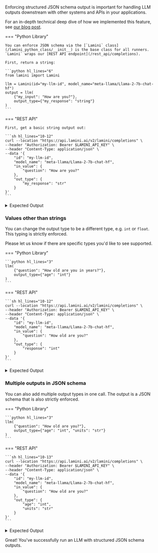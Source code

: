 
Enforcing structured JSON schema output is important for handling LLM outputs downstream with other systems and APIs in your applications.

For an in-depth technical deep dive of how we implemented this feature, see [our blog post](https://www.lamini.ai/blog/guarantee-valid-json-output-with-lamini).

=== "Python Library"

    You can enforce JSON schema via the [`Lamini` class](/lamini_python_class/__init__) is the base class for all runners. `Lamini` wraps our [REST API endpoint](/rest_api/completions).

    First, return a string:

    ```python hl_lines="6"
    from lamini import Lamini

    llm = Lamini(id="my-llm-id", model_name="meta-llama/Llama-2-7b-chat-hf")
    output = llm(
        {"my_input": "How are you?"},
        output_type={"my_response": "string"}
    )
    ```

=== "REST API"

    First, get a basic string output out:

    ```sh hl_lines="10-12"
    curl --location "https://api.lamini.ai/v2/lamini/completions" \
    --header "Authorization: Bearer $LAMINI_API_KEY" \
    --header "Content-Type: application/json" \
    --data '{
        "id": "my-llm-id",
        "model_name": "meta-llama/Llama-2-7b-chat-hf",
        "in_value": {
            "question": "How are you?"
        },
        "out_type": {
            "my_response": "str"
        }
    }'
    ```
<details>
<summary>Expected Output</summary>
    ```
    {
        "my_response":" I'm good, thanks. How about you?"
    }
    ``` 
</details>

### Values other than strings

You can change the output type to be a different type, e.g. `int` or `float`. This typing is strictly enforced.

Please let us know if there are specific types you'd like to see supported.

=== "Python Library"

    ```python hl_lines="3"
    llm(
        {"question": "How old are you in years?"},
        output_type={"age": "int"}
    )
    ```
=== "REST API"

    ```sh hl_lines="10-12"
    curl --location "https://api.lamini.ai/v2/lamini/completions" \
    --header "Authorization: Bearer $LAMINI_API_KEY" \
    --header "Content-Type: application/json" \
    --data '{
        "id": "my-llm-id",
        "model_name": "meta-llama/Llama-2-7b-chat-hf",
        "in_value": {
            "question": "How old are you?"
        },
        "out_type": {
            "response": "int"
        }
    }'
    ```

<details>
<summary>Expected Output</summary>
    ```
    {
        'age': 25
    }
    ```
</details>

### Multiple outputs in JSON schema

You can also add multiple output types in one call. The output is a JSON schema that is also strictly enforced.

=== "Python Library"

    ```python hl_lines="3"
    llm(
        {"question": "How old are you?"},
        output_type={"age": "int", "units": "str"}
    )
    ```

=== "REST API"

    ```sh hl_lines="10-13"
    curl --location "https://api.lamini.ai/v2/lamini/completions" \
    --header "Authorization: Bearer $LAMINI_API_KEY" \
    --header "Content-Type: application/json" \
    --data '{
        "id": "my-llm-id",
        "model_name": "meta-llama/Llama-2-7b-chat-hf",
        "in_value": {
            "question": "How old are you?"
        },
        "out_type": {
            "age": "int",
            "units": "str"
        }
    }'
    ```

<details>
<summary>Expected Output</summary>
    ```
    {
        'age': 25,
        'units': 'years'
    }
    ```
</details>

Great! You've successfully run an LLM with structured JSON schema outputs.